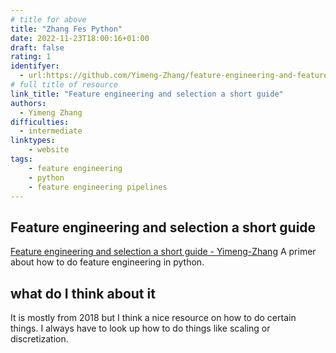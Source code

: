 ```yaml
---
# title for above
title: "Zhang Fes Python"
date: 2022-11-23T18:00:16+01:00
draft: false
rating: 1
identifyer:
  - url:https://github.com/Yimeng-Zhang/feature-engineering-and-feature-selection/blob/master/A%20Short%20Guide%20for%20Feature%20Engineering%20and%20Feature%20Selection.md
# full title of resource
link_title: "Feature engineering and selection a short guide"
authors: 
  - Yimeng Zhang
difficulties:
  - intermediate
linktypes:
    - website
tags:
    - feature engineering
    - python
    - feature engineering pipelines
---
```


## Feature engineering and selection a short guide
[Feature engineering and selection a short guide - Yimeng-Zhang](https://github.com/Yimeng-Zhang/feature-engineering-and-feature-selection/blob/master/A%20Short%20Guide%20for%20Feature%20Engineering%20and%20Feature%20Selection.md) A primer about how to do feature engineering in python.


## what do I think about it
It is mostly from 2018 but I think a nice resource on how to do certain things. I always have to look up 
how to do things like scaling or discretization. 